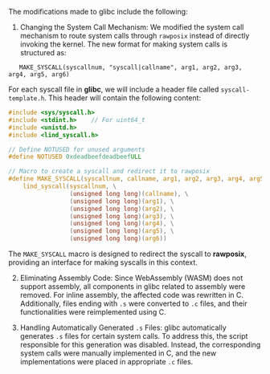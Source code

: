 The modifications made to glibc include the following:

1. Changing the System Call Mechanism: We modified the system call mechanism to route system calls through `rawposix` instead of directly invoking the kernel. The new format for making system calls is structured as:  

```
   MAKE_SYSCALL(syscallnum, "syscall|callname", arg1, arg2, arg3, arg4, arg5, arg6)
```

For each syscall file in **glibc**, we will include a header file called `syscall-template.h`. This header will contain the following content:

```c
#include <sys/syscall.h>
#include <stdint.h>    // For uint64_t
#include <unistd.h>
#include <lind_syscall.h>

// Define NOTUSED for unused arguments
#define NOTUSED 0xdeadbeefdeadbeefULL

// Macro to create a syscall and redirect it to rawposix
#define MAKE_SYSCALL(syscallnum, callname, arg1, arg2, arg3, arg4, arg5, arg6) \
    lind_syscall(syscallnum, \
                 (unsigned long long)(callname), \
                 (unsigned long long)(arg1), \
                 (unsigned long long)(arg2), \
                 (unsigned long long)(arg3), \
                 (unsigned long long)(arg4), \
                 (unsigned long long)(arg5), \
                 (unsigned long long)(arg6))
```

The `MAKE_SYSCALL` macro is designed to redirect the syscall to **rawposix**, providing an interface for making syscalls in this context.

2. Eliminating Assembly Code: Since WebAssembly (WASM) does not support assembly, all components in glibc related to assembly were removed. For inline assembly, the affected code was rewritten in C. Additionally, files ending with `.s` were converted to `.c` files, and their functionalities were reimplemented using C.

3. Handling Automatically Generated `.s` Files: glibc automatically generates `.s` files for certain system calls. To address this, the script responsible for this generation was disabled. Instead, the corresponding system calls were manually implemented in C, and the new implementations were placed in appropriate `.c` files.  
